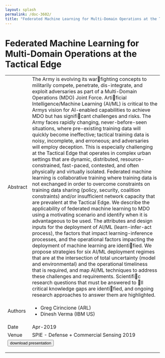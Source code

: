 ```yaml
---
layout: splash
permalink: /doc-3602/
title: "Federated Machine Learning for Multi-Domain Operations at the Tactical Edge"
---
```


# Federated Machine Learning for Multi-Domain Operations at the Tactical Edge

<table>
    <tbody>
    <tr>
        <td>Abstract</td>
        <td>The Army is evolving its warfighting concepts to militarily compete, penetrate, dis-integrate, and exploit adversaries as part of a Multi-Domain Operations (MDO) Joint Force. Artificial Intelligence/Machine Learning (AI/ML) is critical to the Armys vision for AI-enabled capabilities to achieve MDO but has significant challenges and risks. The Army faces rapidly changing, never-before-seen situations, where pre-existing training data will quickly become ineffective; tactical training data is noisy, incomplete, and erroneous; and adversaries will employ deception. This is especially challenging at the Tactical Edge that operates in complex urban settings that are dynamic, distributed, resource-constrained, fast-paced, contested, and often physically and virtually isolated. Federated machine learning is collaborative training where training data is not exchanged in order to overcome constraints on training data sharing (policy, security, coalition constraints) and/or insufficient network capacity that are prevalent at the Tactical Edge. We describe the applicability of federated machine learning to MDO using a motivating scenario and identify when it is advantageous to be used. The attributes and design inputs for the deployment of AI/ML (learn-infer-act process), the factors that impact learning-inference processes, and the operational factors impacting the deployment of machine learning are identified. We propose strategies for six AI/ML deployment regimes that are at the intersection of total uncertainty (model and environmental) and the operational timeliness that is required, and map AI/ML techniques to address these challenges and requirements. Scientific research questions that must be answered to ll critical knowledge gaps are identified, and ongoing research approaches to answer them are highlighted.</td>
    </tr>
    <tr>
        <td>Authors</td>
        <td>
            <ul>
                <li>Greg Cirincione (ARL)</li>
                <li>Dinesh Verma (IBM US)</li>
            </ul>
        </td>
    </tr>
    <tr>
        <td>Date</td>
        <td>Apr-2019</td>
    </tr>
    <tr>
        <td>Venue</td>
        <td>SPIE - Defense + Commercial Sensing 2019</td>
    </tr>
        <tr>
            <td colspan="2">
                <form method="get" action="https://dais-ita.org/sites/default/files/Federated ML Cirincione-Verma.pdf">
                    <button type="submit">download presentation</button>
                </form>
            </td>
        </tr>
    </tbody>
</table>
